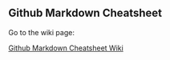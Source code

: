## Github Markdown Cheatsheet

Go to the wiki page: 

[Github Markdown Cheatsheet Wiki](https://github.com/yasinnaal/Github-Markdown-Cheatsheet/wiki)
